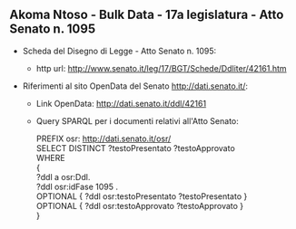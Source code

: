## Akoma Ntoso - Bulk Data - 17a legislatura - Atto Senato n. 1095 ##

* Scheda del Disegno di Legge - Atto Senato n. 1095:
	* http url: http://www.senato.it/leg/17/BGT/Schede/Ddliter/42161.htm

* Riferimenti al sito OpenData del Senato http://dati.senato.it/:
	* Link OpenData: http://dati.senato.it/ddl/42161
	* Query SPARQL per i documenti relativi all'Atto Senato:

        PREFIX osr: <http://dati.senato.it/osr/>  
		SELECT DISTINCT ?testoPresentato ?testoApprovato  
		WHERE  
		{  
		    ?ddl a osr:Ddl.  
		    ?ddl osr:idFase 1095 .  
		    OPTIONAL { ?ddl osr:testoPresentato ?testoPresentato }  
		    OPTIONAL { ?ddl osr:testoApprovato ?testoApprovato }  
		}
		